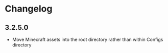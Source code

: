 # Changelog

## 3.2.5.0

-   Move Minecraft assets into the root directory rather than within Configs directory
